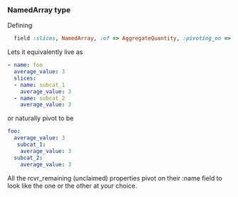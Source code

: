 ### NamedArray type

Defining

```ruby
  field :slices, NamedArray, :of => AggregateQuantity, :pivoting_on => :name, :receives => :remaining
```

Lets it equivalently live as

```yaml
- name: foo
  average_value: 3
  slices:
  - name: subcat_1
    average_value: 3
  - name: subcat_2
    average_value: 3
```

or naturally pivot to be

```yaml
foo:
  average_value: 3
   subcat_1:
    average_value: 3
  subcat_2:
    average_value: 3
```

All the rcvr_remaining (unclaimed) properties pivot on their :name field to look like the one or the other at your choice.
